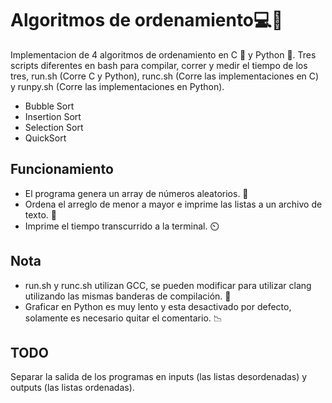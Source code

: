 # Algoritmos de ordenamiento:computer::rocket:

Implementacion de 4 algoritmos de ordenamiento en C :robot: y Python :snake:. Tres scripts diferentes en bash para compilar, correr y medir el tiempo de los tres, run.sh (Corre C y Python), runc.sh (Corre las implementaciones en C) y runpy.sh (Corre las implementaciones en Python).

- Bubble Sort
- Insertion Sort
- Selection Sort
- QuickSort

## Funcionamiento
- El programa genera un array de números aleatorios. 🏃
- Ordena el arreglo de menor a mayor e imprime las listas a un archivo de texto. 📝
- Imprime el tiempo transcurrido a la terminal. ⏲️

## Nota
- run.sh y runc.sh utilizan GCC, se pueden modificar para utilizar clang utilizando las mismas banderas de compilación. 🤖
- Graficar en Python es muy lento y esta desactivado por defecto, solamente es necesario quitar el comentario. 📉

## TODO
Separar la salida de los programas en inputs (las listas desordenadas) y outputs (las listas ordenadas).
